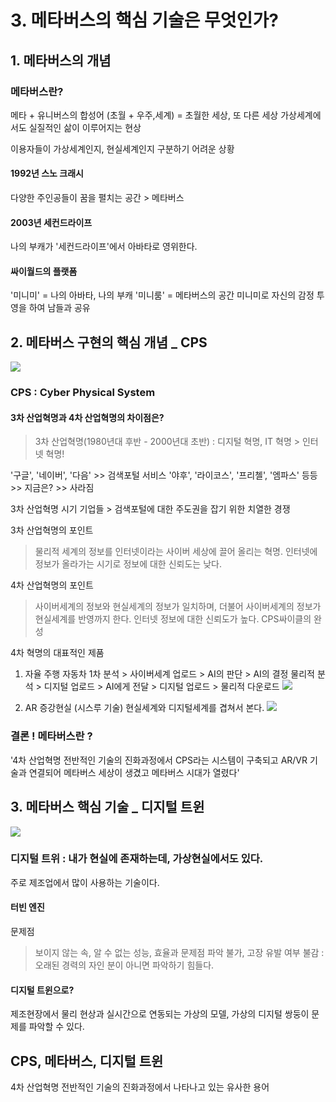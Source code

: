 # 3. 메타버스의 핵심 기술은 무엇인가?

## 1. 메타버스의 개념
### 메타버스란?
메타 + 유니버스의 합성어 (초월 + 우주,세계) = 초월한 세상, 또 다른 세상
가상세계에서도 실질적인 삶이 이루어지는 현상

이용자들이 가상세계인지, 현실세계인지 구분하기 어려운 상황

#### 1992년 스노 크래시
다양한 주인공들이 꿈을 펼치는 공간 > 메타버스

#### 2003년 세컨드라이프
나의 부캐가 '세컨드라이프'에서 아바타로 영위한다.

#### 싸이월드의 플랫폼
'미니미' = 나의 아바타, 나의 부캐
'미니룸' = 메타버스의 공간
미니미로 자신의 감정 투영을 하여 남들과 공유

## 2. 메타버스 구현의 핵심 개념 _ CPS
![](https://velog.velcdn.com/images/planic324/post/8cf56f43-8e3a-4f9e-9d2c-e5d5ac6bbd1e/image.png)

### CPS : Cyber Physical System
#### 3차 산업혁명과 4차 산업혁명의 차이점은?
> 3차 산업혁명(1980년대 후반 - 2000년대 초반) : 디지털 혁명, IT 혁명 > 인터넷 혁명!

'구글', '네이버', '다음' >> 검색포털 서비스
'야후', '라이코스', '프리첼', '엠파스' 등등 >> 지금은? >> 사라짐

3차 산업혁명 시기 기업들 > 검색포털에 대한 주도권을 잡기 위한 치열한 경쟁

3차 산업혁명의 포인트
> 물리적 세계의 정보를 인터넷이라는 사이버 세상에 끌어 올리는 혁명.
> 인터넷에 정보가 올라가는 시기로 정보에 대한 신뢰도는 낮다.

4차 산업혁명의 포인트
> 사이버세계의 정보와 현실세계의 정보가 일치하며, 더불어 사이버세계의 정보가 현실세계를 반영까지 한다.
> 인터넷 정보에 대한 신뢰도가 높다.
> CPS싸이클의 완성

4차 혁명의 대표적인 제품
1. 자율 주행 자동차
1차 분석 > 사이버세계 업로드 > AI의 판단 > AI의 결정
물리적 분석 > 디지털 업로드 > AI에게 전달 > 디지털 업로드 > 물리적 다운로드
![](https://velog.velcdn.com/images/planic324/post/44f1ee03-d4f4-4dfd-88e7-6680661855a7/image.png)

2. AR 증강현실 (시스루 기술)
현실세계와 디지털세계를 겹쳐서 본다.
![](https://velog.velcdn.com/images/planic324/post/ef4ab51f-a2e7-4411-9aae-ad6d4663ec2c/image.png)

### 결론 ! 메타버스란 ? 
'4차 산업혁명 전반적인 기술의 진화과정에서 CPS라는 시스템이 구축되고 AR/VR 기술과 연결되어 메타버스 세상이 생겼고 메타버스 시대가 열렸다'

## 3. 메타버스 핵심 기술 _ 디지털 트윈
![](https://velog.velcdn.com/images/planic324/post/eeb4b520-65b0-49ac-a404-4d631c29b27d/image.png)

### 디지털 트위 : 내가 현실에 존재하는데, 가상현실에서도 있다.
주로 제조업에서 많이 사용하는 기술이다.

#### 터빈 엔진
문제점
>보이지 않는 속, 알 수 없는 성능, 효율과 문제점 파악 불가, 고장 유발 여부 불감 : 오래된 경력의 자인 분이 아니면 파악하기 힘들다.

#### 디지털 트윈으로?
제조현장에서 물리 현상과 실시간으로 연동되는 가상의 모델, 가상의 디지털 쌍둥이 문제를 파악할 수 있다.

## CPS, 메타버스, 디지털 트윈
4차 산업혁명 전반적인 기술의 진화과정에서 나타나고 있는 유사한 용어
